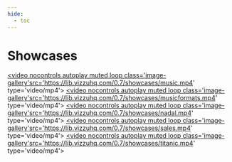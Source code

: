 ```yaml
---
hide:
  - toc
---
```


# Showcases
<script src="../assets/javascripts/thumbs.js"></script>
<a href='./music/' title=''><video nocontrols autoplay muted loop class='image-gallery'src='https://lib.vizzuhq.com/0.7/showcases/music.mp4' type='video/mp4'></video></a>
<a href='./musicformats/' title=''><video nocontrols autoplay muted loop class='image-gallery'src='https://lib.vizzuhq.com/0.7/showcases/musicformats.mp4' type='video/mp4'></video></a>
<a href='./nadal/' title=''><video nocontrols autoplay muted loop class='image-gallery'src='https://lib.vizzuhq.com/0.7/showcases/nadal.mp4' type='video/mp4'></video></a>
<a href='./sales/' title=''><video nocontrols autoplay muted loop class='image-gallery'src='https://lib.vizzuhq.com/0.7/showcases/sales.mp4' type='video/mp4'></video></a>
<a href='./titanic/' title=''><video nocontrols autoplay muted loop class='image-gallery'src='https://lib.vizzuhq.com/0.7/showcases/titanic.mp4' type='video/mp4'></video></a>
